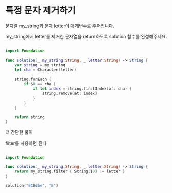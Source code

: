 특정 문자 제거하기
==============

문자열 my_string과 문자 letter이 매개변수로 주어집니다.   

my_string에서 letter를 제거한 문자열을 return하도록 solution 함수를 완성해주세요.   

```swift

import Foundation

func solution(_ my_string:String, _ letter:String) -> String {
    var string = my_string
    let cha = Character(letter)
    
    string.forEach {
        if $0 == cha {
            if let index = string.firstIndex(of: cha) {
                string.remove(at: index)
            }
        }
    }

    return string
}

```

더 간단한 풀이

filter를 사용하면 된다

```swift

import Foundation

func solution(_ my_string:String, _ letter:String) -> String {
    return my_string.filter { String($0) != letter }
}

solution("BCBdbe", "B")

```
